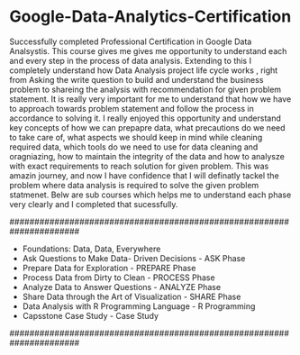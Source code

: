 # Google-Data-Analytics-Certification

Successfully completed Professional Certification in Google Data Analsystis. This course gives me gives me opportunity to understand each and every step in the process of data analysis. Extending to this I completely understand how Data Analysis project life cycle works , right from Asking the write question to build and understand the business problem to shareing the analysis with recommendation for given problem statement. It is really very important for me to understand that how we have to approach towards problem statement and follow the process in accordance to solving it. I really enjoyed this opportunity and understand key concepts of how we can prepapre data, what precautions do we need to take care of, what aspects we should keep in mind while cleaning required data, which tools do we need to use for data cleaning and oragniazing, how to maintain the integrity of the data and how to analysze with exact requirements to reach solution for given problem. This was amazin journey, and now I have confidence that I will definatly tackel the problem where data analysis is required to solve the given problem statmenet. Belw are sub courses which helps me to understand each phase very clearly and I completed that sucessfully.


######################################################################

  * Foundations: Data, Data, Everywhere 
  * Ask Questions to Make Data- Driven Decisions - ASK Phase 
  * Prepare Data for Exploration - PREPARE Phase 
  * Process Data from Dirty to Clean - PROCESS Phase 
  * Analyze Data to Answer Questions - ANALYZE Phase
  * Share Data through the Art of Visualization - SHARE Phase
  * Data Analysis with R Programming Language - R Programming
  * Capsstone Case Study - Case Study

######################################################################
